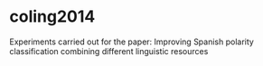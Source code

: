coling2014
==========

Experiments carried out for the paper: Improving Spanish polarity classification combining different linguistic resources
